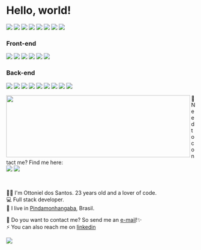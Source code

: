 <h1>Hello, world!</h1>

<p>
  <p>
    <p>
    <img src="https://img.shields.io/badge/Ubuntu-E95420?style=for-the-badge&logo=ubuntu&logoColor=white"/>
    <img src="https://img.shields.io/badge/Visual_Studio_Code-0078D4?style=for-the-badge&logo=visual%20studio%20code&logoColor=white"/>
    <img src="https://img.shields.io/badge/GitHub-100000?style=for-the-badge&logo=github&logoColor=white"/>
    <img src="https://img.shields.io/badge/GIT-E44C30?style=for-the-badge&logo=git&logoColor=white"/>
    <img src="https://img.shields.io/badge/Trello-0052CC?style=for-the-badge&logo=trello&logoColor=white"/>
    <img src="https://img.shields.io/badge/Figma-F24E1E?style=for-the-badge&logo=figma&logoColor=white"/>
    <img src="https://img.shields.io/badge/Notion-000000?style=for-the-badge&logo=notion&logoColor=white"/>
    <img src="https://img.shields.io/badge/SAP-0FAAFF.svg?style=for-the-badge&logo=SAP&logoColor=white"/>
    </p>
    <h3>Front-end</h3>
    <p>
    <img src="https://img.shields.io/badge/HTML5-E34F26?style=for-the-badge&logo=html5&logoColor=white"/>
    <img src="https://img.shields.io/badge/CSS3-1572B6?style=for-the-badge&logo=css3&logoColor=white"/>
    <img src="https://img.shields.io/badge/Python-3776AB?style=for-the-badge&logo=python&logoColor=white"/>
    <img src="https://img.shields.io/badge/JavaScript-F7DF1E?style=for-the-badge&logo=javascript&logoColor=black"/>
    <img src="https://img.shields.io/badge/TypeScript-007ACC?style=for-the-badge&logo=typescript&logoColor=white"/>
    <img src="https://img.shields.io/badge/React-20232A?style=for-the-badge&logo=react&logoColor=61DAFB"/>
    </p>
    <h3>Back-end</h3>
    <p>
    <img src="https://img.shields.io/badge/Java-ED8B00?style=for-the-badge&logo=openjdk&logoColor=white"/>
    <img src="https://img.shields.io/badge/Node.js-43853D?style=for-the-badge&logo=node.js&logoColor=white"/>
    <img src="https://img.shields.io/badge/eslint-3A33D1?style=for-the-badge&logo=eslint&logoColor=white"/>
    <img src="https://img.shields.io/badge/prettier-1A2C34?style=for-the-badge&logo=prettier&logoColor=F7BA3E"/>
    <img src="https://img.shields.io/badge/Prisma-3982CE?style=for-the-badge&logo=Prisma&logoColor=white"/>
    <img src="https://img.shields.io/badge/Jest-323330?style=for-the-badge&logo=Jest&logoColor=white"/>
    <img src="https://img.shields.io/badge/MongoDB-4EA94B?style=for-the-badge&logo=mongodb&logoColor=white"/>
    <img src="https://img.shields.io/badge/PostgreSQL-316192?style=for-the-badge&logo=postgresql&logoColor=white"/>
    <img src="https://img.shields.io/badge/Docker-2496ED.svg?style=for-the-badge&logo=Docker&logoColor=white"/>
  </P>
  </p>
    <img align="left" width="490" height="165" src="https://github-readme-stats.vercel.app/api?username=OttoHapuc&show_icons=true&hide_border=false&line_height=20&title_color=f69673&icon_color=1b93c9&bg_color=151515&show_owner=true"/>
</p>

<p>
  📣 Need to contact me? Find me here: <br/>
  <a href="mailto:dossantoshapuc@gmail.com"><img src="https://img.shields.io/badge/e‑mail-D14836.svg?style=for-the-badge&logo=GMail&logoColor=white"/></a>
  <a href="https://www.linkedin.com/in/ottoniel-hapuc-dos-santos-471659232/"><img src="https://img.shields.io/badge/linkedin-0077B5.svg?style=for-the-badge&logo=linkedin&logoColor=white"/></a>
  
</p>

<p>‎ </p>

<p>
  👨‍💻 I'm <bold>Ottoniel dos Santos</bold>. 23 years old and a lover of code.<br/>
  💻 Full stack developer.</br>
  💼 I live in <a href="https://goo.gl/maps/3koqQ5LvKFZ2Bm8J7">Pindamonhangaba</a>, Brasil.<br/>
</p>

<p>
  🔗 Do you want to contact me? So send me an <a href="mailto:dossantoshapuc@gmail.com">e-mail</a>!✨<br/>
  ⚡ You can also reach me on <a href="https://www.linkedin.com/in/ottoniel-hapuc-dos-santos-471659232/">linkedin</a><br/>
</p>

![](./profile-3d-contrib/profile-night-green.svg)

